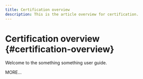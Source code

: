 ```yaml
---
title: Certification overview
description: This is the article overview for certification.
---
```


# Certification overview {#certification-overview}

Welcome to the something something user guide.

MORE...

<!--
This is the landing page of the user guide. It should be the first list item in the TOC.md file.

See other user landing pages to get ideas.
-->
